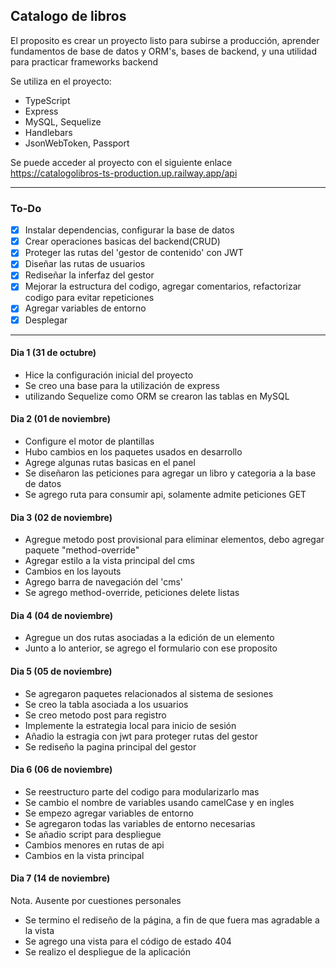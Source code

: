 ## Catalogo de libros

El proposito es crear un proyecto listo para subirse a producción, aprender fundamentos de base de datos y ORM's, bases de backend, y una utilidad para practicar frameworks backend

Se utiliza en el proyecto:
- TypeScript
- Express
- MySQL, Sequelize
- Handlebars
- JsonWebToken, Passport

Se puede acceder al proyecto con el siguiente enlace https://catalogolibros-ts-production.up.railway.app/api


---
### To-Do
- [x] Instalar dependencias, configurar la base de datos
- [x] Crear operaciones basicas del backend(CRUD)
- [x] Proteger las rutas del 'gestor de contenido' con JWT
- [x] Diseñar las rutas de usuarios
- [x] Rediseñar la inferfaz del gestor
- [x] Mejorar la estructura del codigo, agregar comentarios, refactorizar codigo para evitar repeticiones
- [x] Agregar variables de entorno
- [x] Desplegar
---
#### Dia 1 (31 de octubre)
- Hice la configuración inicial del proyecto
- Se creo una base para la utilización de express
- utilizando Sequelize como ORM se crearon las tablas en MySQL

#### Dia 2 (01 de noviembre)
- Configure el motor de plantillas
- Hubo cambios en los paquetes usados en desarrollo
- Agrege algunas rutas basicas en el panel
- Se diseñaron las peticiones para agregar un libro y categoria a la base de datos
- Se agrego ruta para consumir api, solamente admite peticiones GET

#### Dia 3 (02 de noviembre)
- Agregue metodo post provisional para eliminar elementos, debo agregar paquete "method-override"
- Agregar estilo a la vista principal del cms
- Cambios en los layouts
- Agrego barra de navegación del 'cms'
- Se agrego method-override, peticiones delete listas

#### Dia 4 (04 de noviembre)
- Agregue un dos rutas asociadas a la edición de un elemento 
- Junto a lo anterior, se agrego el formulario con ese proposito

#### Dia 5 (05 de noviembre)
- Se agregaron paquetes relacionados al sistema de sesiones
- Se creo la tabla asociada a los usuarios
- Se creo metodo post para registro
- Implemente la estrategia local para inicio de sesión
- Añadio la estragia con jwt para proteger rutas del gestor
- Se rediseño la pagina principal del gestor

#### Dia 6 (06 de noviembre)
- Se reestructuro parte del codigo para modularizarlo mas
- Se cambio el nombre de variables usando camelCase y en ingles
- Se empezo agregar variables de entorno
- Se agregaron todas las variables de entorno necesarias
- Se añadio script para despliegue
- Cambios menores en rutas de api
- Cambios en la vista principal

#### Dia 7 (14 de noviembre)
Nota. Ausente por cuestiones personales
- Se termino el rediseño de la página, a fin de que fuera mas agradable a la vista
- Se agrego una vista para el código de estado 404
- Se realizo el despliegue de la aplicación